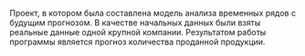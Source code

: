 Проект, в котором была составлена модель анализа временных рядов с будущим прогнозом. В качестве начальных данных были взяты реальные данные одной крупной компании.
Результатом работы программы является прогноз количества проданной продукции.
